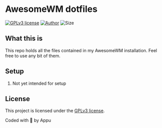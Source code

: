 # AwesomeWM dotfiles

[![GPLv3 license](https://img.shields.io/github/license/appuchias/awesomewm?style=flat-square)](https://github.com/appuchias/awesomewm/blob/master/LICENSE)
[![Author](https://img.shields.io/badge/Project%20by-Appu-9cf?style=flat-square)](https://github.com/appuchias)
![Size](https://img.shields.io/github/repo-size/appuchias/awesomewm?color=orange&style=flat-square)

## What this is

This repo holds all the files contained in my AwesomeWM installation. Feel free to use any bit of them.

## Setup

1. Not yet intended for setup

## License

This project is licensed under the [GPLv3 license](https://github.com/appuchias/awesomewm/blob/master/LICENSE).

Coded with 🖤 by Appu

